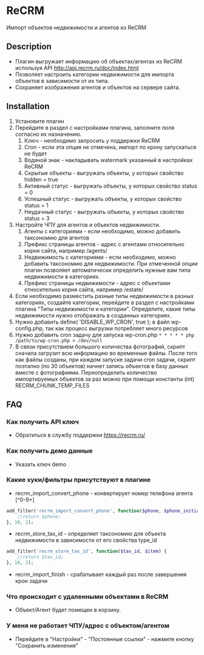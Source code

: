 # ReCRM #
Импорт объектов недвижимости и агентов из ReCRM

## Description ##
* Плагин выгружает информацию об объектах/агентах из ReCRM используя API http://api.recrm.ru/doc/index.html
* Позволяет настроить категории недвижимости для импорта объектов в зависимости от их типа.
* Сохраняет изображения агентов и объектов на сервере сайта.

## Installation ##
1. Установите плагин
2. Перейдите в раздел с настройками плагина, заполните поля согласно их назначению.
    1. Ключ - необходимо запросить у поддержки ReCRM
    2. Cron - если эта опция не отмечена, импорт по крону запускаться не будет
    3. Водяной знак - накладывать watermark указанный в настройках ReCRM
    4. Скрытые объекты - выгружать объекты, у которых свойство hidden = true
    5. Активный статус - выгружать объекты, у которых свойство status = 0
    6. Успешный статус - выгружать объекты, у которых свойство status = 1
    7. Неудачный статус - выгружать объекты, у которых свойство status = 3
3. Настройте ЧПУ для агентов и объектов недвижимости.
    1. Агенты с категориями - если необходимо, можно добавить таксономию для агентов
    2. Префикс страницы агентов - адрес с агентами относительно корня сайта, например /agents/
    3. Недвижимость с категориями - если необходимо, можно добавить таксономию для недвижимости. При отмеченной опции плагин позволяет автоматически определить нужные вам типа недвижимости в категориях.
    4. Префикс страницы недвижимости - адрес с объектами относительно корня сайта, например /estate/
4. Если необходимо разместить разные типы недвижимости в разных категориях, создайте категории, перейдите в раздел с настройками плагина "Типы недвижимости и категории". Определите, какие типы недвижимости нужно отображать в созданных категориях.
5. Нужно добавить define( 'DISABLE_WP_CRON', true ); в файл wp-config.php, так как процесс выгрузки потребляет много ресурсов
6. Нужно добавить cron задачу для запуска wp-cron.php
``` * * * * * php /path/to/wp-cron.php > /dev/null ```
7. В связи присутствием большого количества фотографий, скрипт сначала загрузит всю информацию во временные файлы. После того как файлы созданы, при каждом запуске задачи cron задачи, скрипт поэтапно (по 30 объектов) начнет запись объектов в базу данных вместе с фотографиями.
Переопределить количество импортируемых объектов за раз можно при помощи константы (int) RECRM_CHUNK_TEMP_FILES

## FAQ ##

### Как получить API ключ ###

* Обратиться в службу поддержки https://recrm.ru/

### Как получить демо данные ###

* Указать ключ demo

### Какие хуки/фильтры присутствуют в плагине ###

* recrm_import_convert_phone - конвертирует номер телефона агента [^0-9+]

```php
add_filter('recrm_import_convert_phone', function($phone, $phone_initial) {
    //return $phone;
}, 10, 2);
```

* recrm_store_tax_id - определяет таксономию для объекта недвижимости в зависимости от его свойства type_id

```php
add_filter('recrm_store_tax_id', function($tax_id, $item) {
    //return $tax_id;
}, 10, 2);
```

* recrm_import_finish - срабатывает каждый раз после завершения крон задачи

### Что происходит с удаленными объектами в ReCRM ###
* Объект/Агент будет помещен в корзину.

### У меня не работает ЧПУ/адрес с объектом/агентом ###
* Перейдите в "Настройки" - "Постоянные ссылки" - нажмите кнопку "Сохранить изменения"
